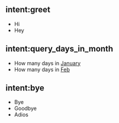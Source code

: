 ## intent:greet
- Hi
- Hey

## intent:query_days_in_month
- How many days in [January](month)
- How many days in [Feb](month)

## intent:bye
- Bye
- Goodbye
- Adios
